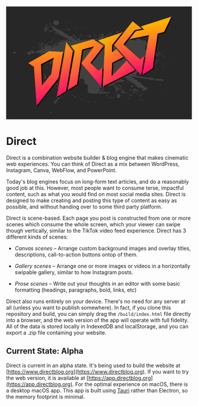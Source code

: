 ![Screenshot](readme-logo.png)

# Direct

Direct is a combination website builder & blog engine that makes cinematic web experiences. You can think of Direct as a mix between WordPress, Instagram, Canva, WebFlow, and PowerPoint.

Today's blog engines focus on long-form text articles, and do a reasonably good job at this. However, most people want to consume terse, impactful content, such as what you would find on most social media sites. Direct is designed to make creating and posting this type of content as easy as possible, and without handing over to some third party platform.

Direct is scene-based. Each page you post is constructed from one or more scenes which consume the whole screen, which your viewer can swipe though vertically, similar to the TikTok video feed experience. Direct has 3 different kinds of scenes:

- *Canvas scenes* – Arrange custom background images and overlay titles, descriptions, call-to-action buttons ontop of them.

- *Gallery scenes* – Arrange one or more images or videos in a horizontally swipable gallery, similar to how Instagram posts.

- *Prose scenes* – Write out your thoughts in an editor with some basic formatting (headings, paragraphs, bold, links, etc)

Direct also runs entirely on your device. There's no need for any server at all (unless you want to publish somewhere). In fact, if you clone this repository and build, you can simply drag the `/build/index.html` file directly into a browser, and the web version of the app will operate with full fidelity. All of the data is stored locally in IndexedDB and localStorage, and you can export a .zip file containing your website.

## Current State: Alpha

Direct is current in an alpha state. It's being used to build the website at [https://www.directblog.org](https://www.directblog.org). If you want to try the web version, it is available at [https://app.directblog.org](https://app.directblog.org). For the optimal experience on macOS, there is a desktop macOS app. This app is built using [Tauri](https://tauri.app/) rather than Electron, so the memory footprint is minimal.
